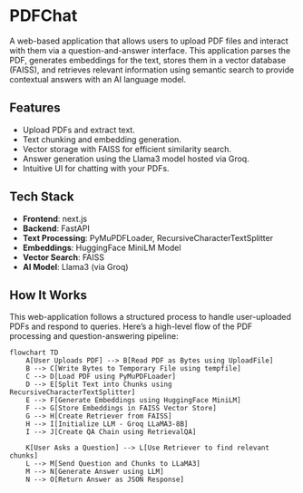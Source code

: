 # PDFChat

A web-based application that allows users to upload PDF files and interact with them via a question-and-answer interface. This application parses the PDF, generates embeddings for the text, stores them in a vector database (FAISS), and retrieves relevant information using semantic search to provide contextual answers with an AI language model.

## Features

- Upload PDFs and extract text.
- Text chunking and embedding generation.
- Vector storage with FAISS for efficient similarity search.
- Answer generation using the Llama3 model hosted via Groq.
- Intuitive UI for chatting with your PDFs.

## Tech Stack

- **Frontend**: next.js
- **Backend**: FastAPI
- **Text Processing**: PyMuPDFLoader, RecursiveCharacterTextSplitter
- **Embeddings**: HuggingFace MiniLM Model
- **Vector Search**: FAISS
- **AI Model**: Llama3 (via Groq)

## How It Works

This web-application follows a structured process to handle user-uploaded PDFs and respond to queries. Here’s a high-level flow of the PDF processing and question-answering pipeline:

```mermaid
flowchart TD
    A[User Uploads PDF] --> B[Read PDF as Bytes using UploadFile]
    B --> C[Write Bytes to Temporary File using tempfile]
    C --> D[Load PDF using PyMuPDFLoader]
    D --> E[Split Text into Chunks using RecursiveCharacterTextSplitter]
    E --> F[Generate Embeddings using HuggingFace MiniLM]
    F --> G[Store Embeddings in FAISS Vector Store]
    G --> H[Create Retriever from FAISS]
    H --> I[Initialize LLM - Groq LLaMA3-8B]
    I --> J[Create QA Chain using RetrievalQA]

    K[User Asks a Question] --> L[Use Retriever to find relevant chunks]
    L --> M[Send Question and Chunks to LLaMA3]
    M --> N[Generate Answer using LLM]
    N --> O[Return Answer as JSON Response]
